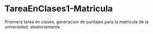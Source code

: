 # TareaEnClases1-Matricula
Priemera tarea en clases, generacion de puntajes para la matricula de la universidad, aleatoriamente.
